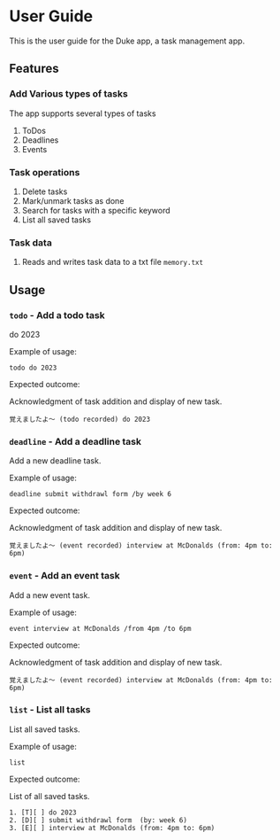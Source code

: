 # User Guide

This is the user guide for the Duke app, a task management app.
## Features 

### Add Various types of tasks

The app supports several types of tasks

  1. ToDos
  2. Deadlines
  3. Events

### Task operations

  1. Delete tasks
  2. Mark/unmark tasks as done
  3. Search for tasks with a specific keyword
  4. List all saved tasks

### Task data

  1. Reads and writes task data to a txt file ```memory.txt```

## Usage

### `todo` - Add a todo task

do 2023

Example of usage: 

`todo do 2023`

Expected outcome:

Acknowledgment of task addition and display of new task.

```
覚えましたよ～ (todo recorded) do 2023
```

### `deadline` - Add a deadline task

Add a new deadline task.

Example of usage: 

`deadline submit withdrawl form /by week 6`

Expected outcome:

Acknowledgment of task addition and display of new task.

```
覚えましたよ～ (event recorded) interview at McDonalds (from: 4pm to: 6pm)
```

### `event` - Add an event task

Add a new event task.

Example of usage: 

`event interview at McDonalds /from 4pm /to 6pm`

Expected outcome:

Acknowledgment of task addition and display of new task.

```
覚えましたよ～ (event recorded) interview at McDonalds (from: 4pm to: 6pm)
```

### `list` - List all tasks

List all saved tasks.

Example of usage: 

`list`

Expected outcome:

List of all saved tasks.

```
1. [T][ ] do 2023
2. [D][ ] submit withdrawl form  (by: week 6)
3. [E][ ] interview at McDonalds (from: 4pm to: 6pm)
```


